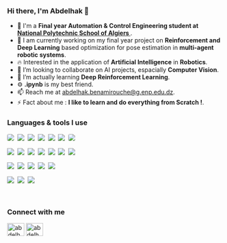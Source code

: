 ### Hi there, I'm Abdelhak 👋

- 🏢 I'm a **Final year Automation & Control Engineering student at <a href = "https://www.enp.edu.dz/en/">National Polytechnic School of Algiers </a>**.
- 🔭 I am currently working on my final year project on **Reinforcement and Deep Learning** based optimization for pose estimation in **multi-agent robotic systems**.
- 🔥 Interested in the application of **Artificial Intelligence** in **Robotics**.
- 👯 I’m looking to collaborate on AI projects, espacially **Computer Vision**.
- 🌱 I’m actually learning **Deep Reinforcement Learning**.
- ⚙️ **.ipynb** is my best friend.
- 📫 Reach me at abdelhak.benamirouche@g.enp.edu.dz.
- ⚡ Fact about me : **I like to learn and do everything from Scratch !**.

### Languages & tools I use

<img src="https://img.shields.io/badge/Python-3776AB?style=for-the-badge&logo=python&logoColor=white" style="border-radius: 20%;">&nbsp;
<img src="https://img.shields.io/badge/numpy-%23013243.svg?style=for-the-badge&logo=numpy&logoColor=white">&nbsp;
<img src="https://img.shields.io/badge/pandas-%23150458.svg?style=for-the-badge&logo=pandas&logoColor=white">&nbsp;
<img src="https://img.shields.io/badge/Matplotlib-%23ffffff.svg?style=for-the-badge&logo=Matplotlib&logoColor=black">&nbsp;
<img src="https://img.shields.io/badge/scikit--learn-%23F7931E.svg?style=for-the-badge&logo=scikit-learn&logoColor=white">&nbsp;
<img src="https://img.shields.io/badge/Keras-%23D00000.svg?style=for-the-badge&logo=Keras&logoColor=white">&nbsp;
<img src="https://img.shields.io/badge/TensorFlow-FF6F00?style=for-the-badge&logo=tensorflow&logoColor=white" style="border-radius: 20%;">&nbsp;

<img src="https://img.shields.io/badge/Visual_Studio_Code-0078D4?style=for-the-badge&logo=visual%20studio%20code&logoColor=white">&nbsp;
<img src="https://img.shields.io/badge/Colab-F9AB00?style=for-the-badge&logo=googlecolab&color=525252">&nbsp;
<img src="https://img.shields.io/badge/GIT-E44C30?style=for-the-badge&logo=git&logoColor=white">&nbsp;
<img src="https://img.shields.io/badge/GitHub-100000?style=for-the-badge&logo=github&logoColor=white">&nbsp;
<img src="https://img.shields.io/badge/Ubuntu-E95420?style=for-the-badge&logo=ubuntu&logoColor=white">&nbsp;
<img src="https://img.shields.io/badge/latex-%23008080.svg?style=for-the-badge&logo=latex&logoColor=white">&nbsp;
<img src="https://img.shields.io/badge/Overleaf-47A141?style=for-the-badge&logo=Overleaf&logoColor=white">&nbsp;

<img src="https://img.shields.io/badge/HTML5-E34F26?style=for-the-badge&logo=html5&logoColor=white">&nbsp;
<img src="https://img.shields.io/badge/CSS3-1572B6?style=for-the-badge&logo=css3&logoColor=white">&nbsp;
<img src="https://img.shields.io/badge/Bootstrap-563D7C?style=for-the-badge&logo=bootstrap&logoColor=white">&nbsp;
<img src="https://img.shields.io/badge/PHP-777BB4?style=for-the-badge&logo=php&logoColor=white">&nbsp;
<img src="https://img.shields.io/badge/MySQL-005C84?style=for-the-badge&logo=mysql&logoColor=white">&nbsp;

<img src="https://img.shields.io/badge/C-00599C?style=for-the-badge&logo=c&logoColor=white">&nbsp;
<img src="https://img.shields.io/badge/C%2B%2B-00599C?style=for-the-badge&logo=c%2B%2B&logoColor=white">&nbsp;
<img src="https://img.shields.io/badge/Arduino-00979D?style=for-the-badge&logo=Arduino&logoColor=white">&nbsp;

<br>

### Connect with me

<a href="https://www.linkedin.com/in/abdelhak-benamirouche/" target="_blank"><img align="center" src="https://raw.githubusercontent.com/rahuldkjain/github-profile-readme-generator/master/src/images/icons/Social/linked-in-alt.svg" alt= "abdelhak-benamirouche" height="30" width="40"/></a>
<a href="https://www.kaggle.com/abdelhakbenamirouche" target="_blank"><img align="center" src="https://raw.githubusercontent.com/rahuldkjain/github-profile-readme-generator/master/src/images/icons/Social/kaggle.svg" alt="abdelhakbenamirouche" height="30" width="40" /></a>

